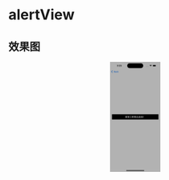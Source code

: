 # alertView
## 效果图
<center class="half">
<img src="https://github.com/platojobs/alertView/blob/main/Simulator%20Screenshot%20-%20iPhone%2014%20Pro%20-%202023-05-26%20at%2015.23.43.png" width="20%" height="20%" />
</center>
